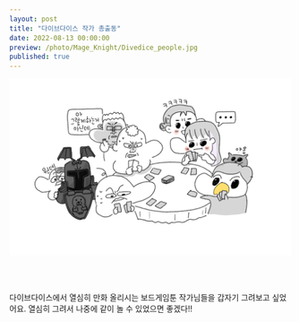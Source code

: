 ```yaml
---
layout: post
title: "다이브다이스 작가 총출동"
date: 2022-08-13 00:00:00
preview: /photo/Mage_Knight/Divedice_people.jpg
published: true
---
```


<img src="/photo/Divedice_people.jpg" width="1000">

<br/><br/>

다이브다이스에서 열심히 만화 올리시는 보드게임툰 작가님들을 갑자기 그려보고 싶었어요.
열심히 그려서 나중에 같이 놀 수 있었으면 좋겠다!!
